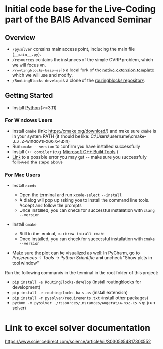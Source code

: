 # Initial code base for the Live-Coding part of the BAIS Advanced Seminar

## Overview

- `/pysolver` contains main access point, including the main file (`__main__.py`).
- `/resources` contains the instances of the simple CVRP problem, which we will focus on. 
- `/routingblocks-bais-as` is a local fork of the [native extension template](https://github.com/tumBAIS/routingblocks-native-extension-example) which we will use and modify.
- `/RoutingBlocks-develop` is a clone of the [routingblocks repository](https://github.com/tumBAIS/routingblocks).

## Getting Started

- Install [Python](https://www.python.org/downloads/) (>=3.11)

### For Windows Users
- Install `cmake` (link: https://cmake.org/download/) and make sure `cmake` is in your system PATH (it should be like: C:\Users\username\cmake-3.31.2-windows-x86_64\bin)
- Run `cmake --version` to confirm you have installed successfully
- Install `C++ compiler` (e.g. [Microsoft C++ Build Tools](https://visualstudio.microsoft.com/visual-cpp-build-tools/)  )
- [Link](https://stackoverflow.com/questions/69338088/error-while-configuring-cmake-project-running-nmake-failed) to a possible error you may get -- make sure you successfully followed the steps above

### For Mac Users
- Install `xcode`
  - Open the terminal and run `xcode-select --install`  
  - A dialog will pop up asking you to install the command line tools. Accept and follow the prompts.   
  - Once installed, you can check for successful installation with `clang --version`
- Install `cmake`  
  - Still in the teminal, run `brew install cmake`  
  - Once installed, you can check for successful installation with `cmake --version`
  
- Make sure the plot can be visualized as well:  In PyCharm, go to *Preferences → Tools → Python Scientific* and uncheck "Show plots in tool window"

Run the following commands in the terminal in the root folder of this project:
- `pip install -e RoutingBlocks-develop` (install routingblocks for development)
- `pip install -e routingblocks-bais-as` (install extension)
- `pip install -r pysolver/requirements.txt` (install other packages)
- `python -m pysolver ./resources/instances/Augerat/A-n32-k5.vrp` (run solver)


# Link to excel solver documentation
https://www.sciencedirect.com/science/article/pii/S0305054817300552